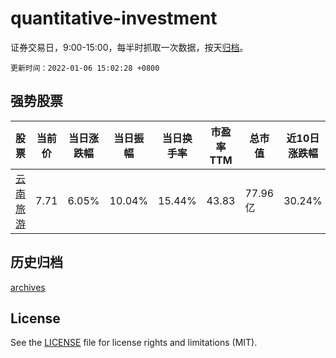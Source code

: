 # quantitative-investment

证券交易日，9:00-15:00，每半时抓取一次数据，按天[归档](archives)。

`更新时间：2022-01-06 15:02:28 +0800`

## 强势股票

|股票|当前价|当日涨跌幅|当日振幅|当日换手率|市盈率TTM|总市值|近10日涨跌幅|
|----|----|----|----|----|----|----|----|
|[云南旅游](https://xueqiu.com/S/SZ002059)|7.71|6.05%|10.04%|15.44%|43.83|77.96亿|30.24%|

## 历史归档

[archives](archives)

## License

See the [LICENSE](LICENSE) file for license rights and limitations (MIT).
